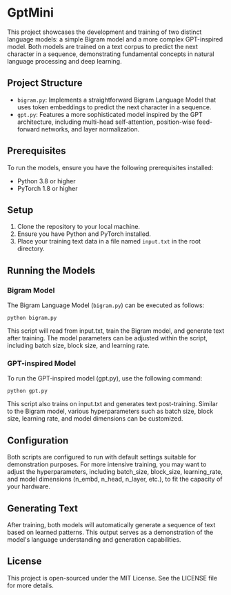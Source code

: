# GptMini

This project showcases the development and training of two distinct language models: a simple Bigram model and a more complex GPT-inspired model. Both models are trained on a text corpus to predict the next character in a sequence, demonstrating fundamental concepts in natural language processing and deep learning.

## Project Structure

- `bigram.py`: Implements a straightforward Bigram Language Model that uses token embeddings to predict the next character in a sequence.
- `gpt.py`: Features a more sophisticated model inspired by the GPT architecture, including multi-head self-attention, position-wise feed-forward networks, and layer normalization.

## Prerequisites

To run the models, ensure you have the following prerequisites installed:
- Python 3.8 or higher
- PyTorch 1.8 or higher

## Setup

1. Clone the repository to your local machine.
2. Ensure you have Python and PyTorch installed.
3. Place your training text data in a file named `input.txt` in the root directory.

## Running the Models

### Bigram Model

The Bigram Language Model (`bigram.py`) can be executed as follows:

```python bigram.py```

This script will read from input.txt, train the Bigram model, and generate text after training. The model parameters can be adjusted within the script, including batch size, block size, and learning rate.

### GPT-inspired Model

To run the GPT-inspired model (gpt.py), use the following command:

```python gpt.py```

This script also trains on input.txt and generates text post-training. Similar to the Bigram model, various hyperparameters such as batch size, block size, learning rate, and model dimensions can be customized.

## Configuration

Both scripts are configured to run with default settings suitable for demonstration purposes. For more intensive training, you may want to adjust the hyperparameters, including batch_size, block_size, learning_rate, and model dimensions (n_embd, n_head, n_layer, etc.), to fit the capacity of your hardware.

## Generating Text

After training, both models will automatically generate a sequence of text based on learned patterns. This output serves as a demonstration of the model's language understanding and generation capabilities.

## License

This project is open-sourced under the MIT License. See the LICENSE file for more details.